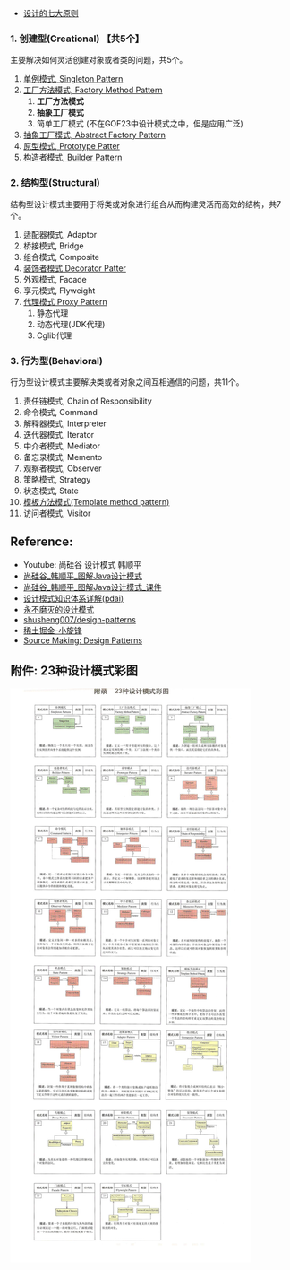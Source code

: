 
* [设计的七大原则](docs/设计的七大原则.md)


### 1. 创建型(Creational) 【共5个】
主要解决如何灵活创建对象或者类的问题，共5个。
1. [单例模式, Singleton Pattern](docs/01.Singleton.单例模式.md)
2. [工厂方法模式, Factory Method Pattern](docs/02.FactoryMethod.工厂模式.md)
   1. **工厂方法模式**
   2. **抽象工厂模式**
   3. 简单工厂模式 (不在GOF23中设计模式之中，但是应用广泛)
3. [抽象工厂模式, Abstract Factory Pattern]()
4. [原型模式, Prototype Patter](docs/03.Prototype.原型模式.md)
5. [构造者模式, Builder Pattern](docs/04.BuilderPattern.建造者模式.md)


### 2. 结构型(Structural)
结构型设计模式主要用于将类或对象进行组合从而构建灵活而高效的结构，共7个。
1. 适配器模式, Adaptor
2. 桥接模式, Bridge
3. 组合模式, Composite
4. [装饰者模式 Decorator Patter](docs/06.DecoratorPattern.装饰者模式.md)
5. 外观模式, Facade
6. 享元模式, Flyweight
7. [代理模式 Proxy Pattern](docs/05.ProxyPattern.代理模式.md)
   1. 静态代理
   2. 动态代理(JDK代理)
   3. Cglib代理


### 3. 行为型(Behavioral)
行为型设计模式主要解决类或者对象之间互相通信的问题，共11个。
1. 责任链模式, Chain of Responsibility
2. 命令模式, Command
3. 解释器模式, Interpreter
4. 迭代器模式, Iterator
5. 中介者模式, Mediator
6. 备忘录模式, Memento
7. 观察者模式, Observer
8. 策略模式, Strategy
9. 状态模式, State
10. [模板方法模式(Template method pattern)](docs/07.TemplateMethodPattern.模板方法模式.md)
11. 访问者模式, Visitor


## Reference:
* Youtube: 尚硅谷 设计模式 韩顺平
* [尚硅谷_韩顺平_图解Java设计模式](docs/尚硅谷_韩顺平_图解Java设计模式.pdf)
* [尚硅谷_韩顺平_图解Java设计模式_课件](docs/尚硅谷_韩顺平_图解Java设计模式_课件.pdf)
* [设计模式知识体系详解(pdai)](https://pdai.tech/md/dev-spec/pattern/1_overview.html)
* [永不磨灭的设计模式](https://shusheng007.top/2021/09/07/design-pattern/)
* [shusheng007/design-patterns](https://github.com/shusheng007/design-patterns)
* [稀土掘金-小旋锋](https://juejin.cn/user/3896324938269278/posts)
* [Source Making: Design Patterns](https://sourcemaking.com/design_patterns)


## 附件: 23种设计模式彩图
![](docs/images/附件.23种设计模式彩图.png)